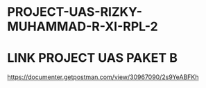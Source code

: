 # PROJECT-UAS-RIZKY-MUHAMMAD-R-XI-RPL-2
# LINK PROJECT UAS PAKET B
https://documenter.getpostman.com/view/30967090/2s9YeABFKh

